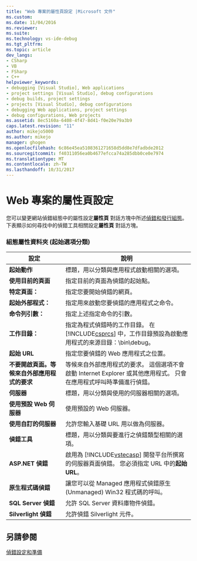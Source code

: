 ```yaml
---
title: "Web 專案的屬性頁設定 |Microsoft 文件"
ms.custom: 
ms.date: 11/04/2016
ms.reviewer: 
ms.suite: 
ms.technology: vs-ide-debug
ms.tgt_pltfrm: 
ms.topic: article
dev_langs:
- CSharp
- VB
- FSharp
- C++
helpviewer_keywords:
- debugging [Visual Studio], Web applications
- project settings [Visual Studio], debug configurations
- debug builds, project settings
- projects [Visual Studio], debug configurations
- debugging Web applications, project settings
- debug configurations, Web projects
ms.assetid: 8ec5160a-6408-4f47-8d41-f0e20e79a3b9
caps.latest.revision: "11"
author: mikejo5000
ms.author: mikejo
manager: ghogen
ms.openlocfilehash: 6c86e45ea5108361271658d5dd8e7dfadbde2012
ms.sourcegitcommit: f40311056ea0b4677efcca74a285dbb0ce0e7974
ms.translationtype: MT
ms.contentlocale: zh-TW
ms.lasthandoff: 10/31/2017
---
```

# <a name="property-pages-settings-for-web-projects"></a>Web 專案的屬性頁設定
您可以變更網站偵錯組態中的屬性設定**屬性頁** 對話方塊中所述[偵錯和發行組態](../debugger/how-to-set-debug-and-release-configurations.md)。 下表顯示如何尋找中的偵錯工具相關設定**屬性頁** 對話方塊。  
  
### <a name="configuration-properties-folder-start-options-category"></a>組態屬性資料夾 (起始選項分類)  
  
|**設定**|**說明**|  
|-----------------|---------------------|  
|**起始動作**|標題，用以分類與應用程式啟動相關的選項。|  
|**使用目前的頁面**|指定目前的頁面為偵錯的起始點。|  
|**特定頁面：**|指定您要開始偵錯的網頁。|  
|**起始外部程式：**|指定用來啟動您要偵錯的應用程式之命令。|  
|**命令列引數：**|指定上述指定命令的引數。|  
|**工作目錄：**|指定為程式偵錯時的工作目錄。 在 [!INCLUDE[csprcs](../data-tools/includes/csprcs_md.md)] 中，工作目錄預設為啟動應用程式的來源目錄：\bin\debug。|  
|**起始 URL**|指定您要偵錯的 Web 應用程式之位置。|  
|**不要開啟頁面。等候來自外部應用程式的要求**|等候來自外部應用程式的要求。 這個選項不會啟動 Internet Explorer 或其他應用程式。 只會在應用程式呼叫時準備進行偵錯。|  
|**伺服器**|標題，用以分類與使用的伺服器相關的選項。|  
|**使用預設 Web 伺服器**|使用預設的 Web 伺服器。|  
|**使用自訂的伺服器**|允許您輸入基礎 URL 用以做為伺服器。|  
|**偵錯工具**|標題，用以分類與要進行之偵錯類型相關的選項。|  
|**ASP.NET 偵錯**|啟用為 [!INCLUDE[vstecasp](../code-quality/includes/vstecasp_md.md)] 開發平台所撰寫的伺服器頁面偵錯。 您必須指定 URL 中的**起始 URL**。|  
|**原生程式碼偵錯**|讓您可以從 Managed 應用程式偵錯原生 (Unmanaged) Win32 程式碼的呼叫。|  
|**SQL Server 偵錯**|允許 SQL Server 資料庫物件偵錯。|  
|**Silverlight 偵錯**|允許偵錯 Silverlight 元件。|  
  
## <a name="see-also"></a>另請參閱  
 [偵錯設定和準備](../debugger/debugger-settings-and-preparation.md)